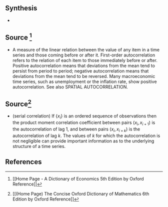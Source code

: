 ## Synthesis
- 
## Source [^1]
- A measure of the linear relation between the value of any item in a time series and those coming before or after it. First-order autocorrelation refers to the relation of each item to those immediately before or after. Positive autocorrelation means that deviations from the mean tend to persist from period to period; negative autocorrelation means that deviations from the mean tend to be reversed. Many macroeconomic time series, such as unemployment or the inflation rate, show positive autocorrelation. See also SPATIAL AUTOCORRELATION.
## Source[^2]
- (serial correlation) If $\left\{x_{i}\right\}$ is an ordered sequence of observations then the product moment correlation coefficient between pairs $\left(x_{i}, x_{i+1}\right)$ is the autocorrelation of lag 1, and between pairs $\left(x_{i}, x_{i+k}\right)$ is the autocorrelation of lag $k$. The values of $k$ for which the autocorrelation is not negligible can provide important information as to the underlying structure of a time series.
## References

[^1]: [[Home Page - A Dictionary of Economics 5th Edition by Oxford Reference]]
[^2]: [[(Home Page) The Concise Oxford Dictionary of Mathematics 6th Edition by Oxford Reference]]